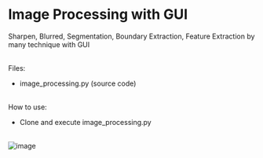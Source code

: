 # Image Processing with GUI
 Sharpen, Blurred, Segmentation, Boundary Extraction, Feature Extraction by many technique with GUI <br><br>
 
 Files:
  - image_processing.py (source code) <br><br>
  
 How to use:
 -  Clone and execute image_processing.py<br><br>
 
 
![image](https://github.com/nntrivi2001/Heart-Disease-Prediction-GUI/assets/74729720/610c7589-0118-4794-b7cc-691ee0c10d76)
